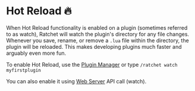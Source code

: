 # Hot Reload 🔥

When Hot Reload functionality is enabled on a plugin (sometimes referred to as watch), Ratchet will watch the plugin's directory for any file changes.
Whenever you save, rename, or remove a `.lua` file within the directory, the plugin will be reloaded.
This makes developing plugins much faster and arguably even more fun.

To enable Hot Reload, use the [Plugin Manager](/plugin-manager) or type `/ratchet watch myfirstplugin`

You can also enable it using [Web Server](/web-server) API call (watch).